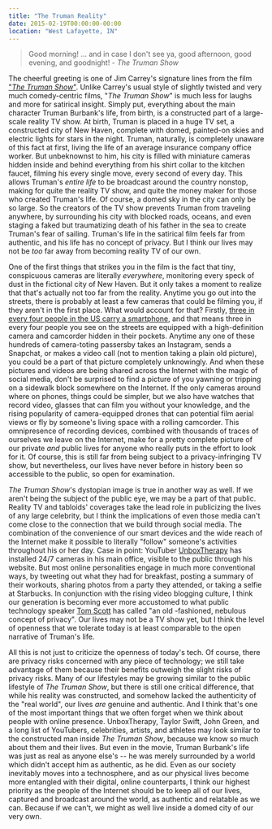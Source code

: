```yaml
---
title: "The Truman Reality"
date: 2015-02-19T00:00:00-00:00
location: "West Lafayette, IN"
---
```


>Good morning! ... and in case I don't see ya, good afternoon, good evening, and goodnight! - _The Truman Show_

The cheerful greeting is one of Jim Carrey's signature lines from the film ["_The Truman Show_"](http://en.wikipedia.org/wiki/The_Truman_Show). Unlike Carrey's usual style of slightly twisted and very much comedy-centric films, "_The Truman Show_" is much less for laughs and more for satirical insight. Simply put, everything about the main character Truman Burbank's life, from birth, is a constructed part of a large-scale reality TV show. At birth, Truman is placed in a huge TV set, a constructed city of New Haven, complete with domed, painted-on skies and electric lights for stars in the night. Truman, naturally, is completely unaware of this fact at first, living the life of an average insurance company office worker. But unbeknownst to him, his city is filled with miniature cameras hidden inside and behind everything from his shirt collar to the kitchen faucet, filming his every single move, every second of every day. This allows Truman's _entire life_ to be broadcast around the country nonstop, making for quite the reality TV show, and quite the money maker for those who created Truman's life. Of course, a domed sky in the city can only be so large. So the creators of the TV show prevents Truman from traveling anywhere, by surrounding his city with blocked roads, oceans, and even staging a faked but traumatizing death of his father in the sea to create Truman's fear of sailing. Truman's life in the satirical film feels far from authentic, and his life has no concept of privacy. But I think our lives may not be _too_ far away from becoming reality TV of our own.

One of the first things that strikes you in the film is the fact that tiny, conspicuous cameras are literally _everywhere_, monitoring every speck of dust in the fictional city of New Haven. But it only takes a moment to realize that that's actually not too far from the reality. Anytime you go out into the streets, there is probably at least a few cameras that could be filming you, if they aren't in the first place. What would account for that? Firstly, [three in every four people in the US carry a smartphone](http://www.comscore.com/Insights/Market-Rankings/comScore-Reports-November-2014-US-Smartphone-Subscriber-Market-Share), and that means three in every four people you see on the streets are equipped with a high-definition camera and camcorder hidden in their pockets. Anytime any one of these hundreds of camera-toting passersby takes an Instagram, sends a Snapchat, or makes a video call (not to mention taking a plain old picture), you could be a part of that picture completely unknowingly. And when these pictures and videos are being shared across the Internet with the magic of social media, don't be surprised to find a picture of you yawning or tripping on a sidewalk block somewhere on the Internet. If the only cameras around where on phones, things could be simpler, but we also have watches that record video, glasses that can film you without your knowledge, and the rising popularity of camera-equipped drones that can potential film aerial views or fly by someone's living space with a rolling camcorder. This omnipresence of recording devices, combined with thousands of traces of ourselves we leave on the Internet, make for a pretty complete picture of our private _and_ public lives for anyone who really puts in the effort to look for it. Of course, this is still far from being subject to a privacy-infringing TV show, but nevertheless, our lives have never before in history been so accessible to the public, so open for examination.

_The Truman Show_'s dystopian image is true in another way as well. If we aren't being the subject of the public eye, we may be a part of that public. Reality TV and tabloids' coverages take the lead role in publicizing the lives of any large celebrity, but I think the implications of even those media can't come close to the connection that we build through social media. The combination of the convenience of our smart devices and the wide reach of the Internet make it possible to literally "follow" someone's activities throughout his or her day. Case in point: YouTuber [UnboxTherapy](http://unboxtherapy.com/247/) has installed 24/7 cameras in his main office, visible to the public through his website. But most online personalities engage in much more conventional ways, by tweeting out what they had for breakfast, posting a summary of their workouts, sharing photos from a party they attended, or taking a selfie at Starbucks. In conjunction with the rising video blogging culture, I think our generation is becoming ever more accustomed to what public technology speaker [Tom Scott](http://youtu.be/_kBlH-DQsEg) has called "an old -fashioned, nebulous concept of privacy". Our lives may not be a TV show yet, but I think the level of openness that we tolerate today is at least comparable to the open narrative of Truman's life.

All this is not just to criticize the openness of today's tech. Of course, there are privacy risks concerned with any piece of technology; we still take advantage of them because their benefits outweigh the slight risks of privacy risks. Many of our lifestyles may be growing similar to the public lifestyle of _The Truman Show_, but there is still one critical difference, that while his reality was constructed, and somehow lacked the authenticity of the "real world", our lives _are_ genuine and authentic. And I think that's one of the most important things that we often forget when we think about people with online presence. UnboxTherapy, Taylor Swift, John Green, and a long list of YouTubers, celebrities, artists, and athletes may look similar to the constructed man inside _The Truman Show_, because we know so much about them and their lives. But even in the movie, Truman Burbank's life was just as real as anyone else's -- he was merely surrounded by a world which didn't accept him as authentic, as he did. Even as our society inevitably moves into a technosphere, and as our physical lives become more entangled with their digital, online counterparts, I think our highest priority as the people of the Internet should be to keep all of our lives, captured and broadcast around the world, as authentic and relatable as we can. Because if we can't, we might as well live inside a domed city of our very own.
